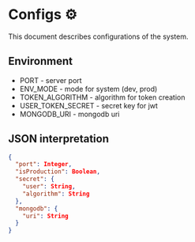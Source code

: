 # Configs ⚙️

This document describes configurations of the system.

## Environment

- PORT - server port
- ENV_MODE - mode for system (dev, prod)
- TOKEN_ALGORITHM - algorithm for token creation
- USER_TOKEN_SECRET - secret key for jwt
- MONGODB_URI - mongodb uri

## JSON interpretation

```json
{
  "port": Integer,
  "isProduction": Boolean,
  "secret": {
    "user": String,
    "algorithm": String
  },
  "mongodb": {
    "uri": String
  }
}
```
